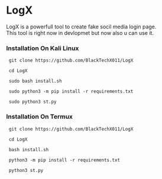 # LogX 
LogX is a powerfull tool to create fake socil media login page.                          
This tool is right now in devlopmet but now also u can use it.    


### Installation On Kali Linux

```
 git clone https://github.com/BlackTechX011/LogX
```
```
 cd LogX
```
```
 sudo bash install.sh
```
```
 sudo python3 -m pip install -r requirements.txt
```
```
 sudo python3 st.py
```
### Installation On Termux 
```
 git clone https://github.com/BlackTechX011/LogX
```
```
 cd LogX
```
```
 bash install.sh
```
```
 python3 -m pip install -r requirements.txt
```
```
 python3 st.py
```
